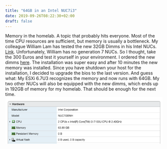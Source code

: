 ```yaml
---
title: "64GB in an Intel NUC7i3"
date: 2019-09-26T08:22:30+02:00
draft: false
---
```


Memory in the homelab. A topic that probably hits everyone. Most of the time CPU resources are sufficient, but memory is usually a bottleneck.
My colleague William Lam has tested the new 32GB Dimms in his Intel NUCs. [Link](https://www.virtuallyghetto.com/2019/03/64gb-memory-on-the-intel-nucs.html). Unfortunately, William has no generation 7 NUCs.
So I thought, take the 300 Euros and test it yourself in your environment. I ordered the new dimms [here](https://www.future-x.de/samsung-speichermodul-32-gb-ddr4-2666-mhz-sodimm-2r-x-8-2g-x-8-x-16-12-v-p-4441646/).
The installation was super easy and after 10 minutes the new memory was installed. Since you have shutdown your host for the installation, I decided to upgrade the bios to the last version.
And guess what: My ESXi 6.7U3 recognizes the memory and now runs with 64GB. My two other NUCs will also be equipped with the new dimms, which ends up in 192GB of memory for my homelab. That should be enough for the next time.
![](/images/nuc64.png)
